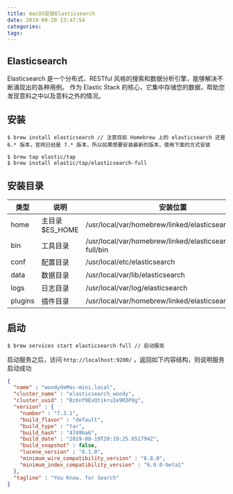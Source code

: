 ```yaml
---
title: macOS安装Elasticsearch
date: 2019-09-20 13:47:54
categories:
tags:
---
```



## Elasticsearch

Elasticsearch 是一个分布式、RESTful 风格的搜索和数据分析引擎，能够解决不断涌现出的各种用例。 作为 Elastic Stack 的核心，它集中存储您的数据，帮助您发现意料之中以及意料之外的情况。

## 安装

```shell
$ brew install elasticsearch // 注意目前 Homebrew 上的 elasticsearch 还是 6.* 版本，官网已经是 7.* 版本，所以如果想要安装最新的版本，使用下面的方式安装

$ brew tap elastic/tap
$ brew install elastic/tap/elasticsearch-full

```

## 安装目录

| 类型 | 说明 | 安装位置 |  
| --- | --- | --- |
| home | 主目录 $ES_HOME | /usr/local/var/homebrew/linked/elasticsearch-full |
| bin | 工具目录 | /usr/local/var/homebrew/linked/elasticsearch-full/bin |
| conf | 配置目录 | /usr/local/etc/elasticsearch |
| data | 数据目录 | /usr/local/var/lib/elasticsearch |
| logs | 日志目录 | /usr/local/var/log/elasticsearch |
| plugins | 插件目录 | /usr/local/var/homebrew/linked/elasticsearch/plugins |

## 启动

```shell
$ brew services start elasticsearch-full // 启动服务
```
启动服务之后，访问 `http://localhost:9200/` ，返回如下内容结构，则说明服务启动成功

```json
{
  "name" : "woodydeMac-mini.local",
  "cluster_name" : "elasticsearch_woody",
  "cluster_uuid" : "BzXnf9EvQtikruIe9R3P8g",
  "version" : {
    "number" : "7.3.1",
    "build_flavor" : "default",
    "build_type" : "tar",
    "build_hash" : "4749ba6",
    "build_date" : "2019-08-19T20:19:25.651794Z",
    "build_snapshot" : false,
    "lucene_version" : "8.1.0",
    "minimum_wire_compatibility_version" : "6.8.0",
    "minimum_index_compatibility_version" : "6.0.0-beta1"
  },
  "tagline" : "You Know, for Search"
}
```

